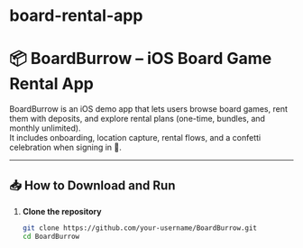 # board-rental-app
# 📦 BoardBurrow – iOS Board Game Rental App

BoardBurrow is an iOS demo app that lets users browse board games, rent them with deposits, and explore rental plans (one-time, bundles, and monthly unlimited).  
It includes onboarding, location capture, rental flows, and a confetti celebration when signing in 🎉.

---

## 📥 How to Download and Run

1. **Clone the repository**
   ```bash
   git clone https://github.com/your-username/BoardBurrow.git
   cd BoardBurrow
